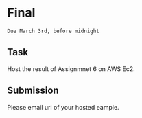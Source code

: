 # Final
`Due March 3rd, before midnight`

## Task

Host the result of Assignmnet 6 on AWS Ec2.

## Submission
Please email url of your hosted eample.

